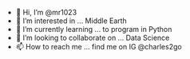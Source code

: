 - 👋 Hi, I’m @mr1023
- 👀 I’m interested in ... Middle Earth 
- 🌱 I’m currently learning ... to program in Python
- 💞️ I’m looking to collaborate on ... Data Science
- 📫 How to reach me ... find me on IG @charles2go

<!---
mr1023/mr1023 is a ✨ special ✨ repository because its `README.md` (this file) appears on your GitHub profile.
You can click the Preview link to take a look at your changes.
--->
